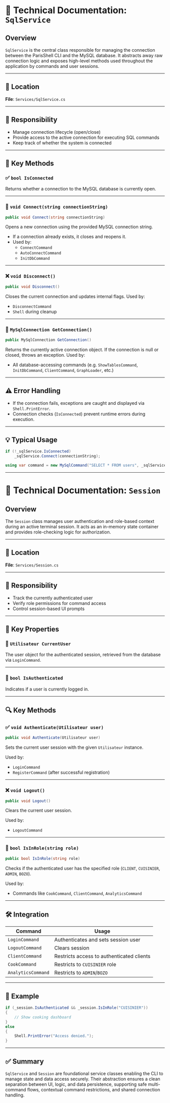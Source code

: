 # 📘 Technical Documentation: `SqlService`

## Overview

`SqlService` is the central class responsible for managing the connection between the ParisShell CLI and the MySQL database. It abstracts away raw connection logic and exposes high-level methods used throughout the application by commands and user sessions.

---

## 📂 Location
**File**: `Services/SqlService.cs`

---

## 🧩 Responsibility

- Manage connection lifecycle (open/close)
- Provide access to the active connection for executing SQL commands
- Keep track of whether the system is connected

---

## 📌 Key Methods

### ✅ `bool IsConnected`
Returns whether a connection to the MySQL database is currently open.

---

### 🔐 `void Connect(string connectionString)`
```csharp
public void Connect(string connectionString)
```
Opens a new connection using the provided MySQL connection string.

- If a connection already exists, it closes and reopens it.
- Used by:
  - `ConnectCommand`
  - `AutoConnectCommand`
  - `InitDbCommand`

---

### ❌ `void Disconnect()`
```csharp
public void Disconnect()
```
Closes the current connection and updates internal flags.
Used by:
- `DisconnectCommand`
- `Shell` during cleanup

---

### 🔄 `MySqlConnection GetConnection()`
```csharp
public MySqlConnection GetConnection()
```
Returns the currently active connection object. If the connection is null or closed, throws an exception.
Used by:
- All database-accessing commands (e.g. `ShowTablesCommand`, `InitDbCommand`, `ClientCommand`, `GraphLoader`, etc.)

---

## ⚠️ Error Handling

- If the connection fails, exceptions are caught and displayed via `Shell.PrintError`.
- Connection checks (`IsConnected`) prevent runtime errors during execution.

---

## 💡 Typical Usage

```csharp
if (!_sqlService.IsConnected)
    _sqlService.Connect(connectionString);

using var command = new MySqlCommand("SELECT * FROM users", _sqlService.GetConnection());
```

---

# 📘 Technical Documentation: `Session`

## Overview

The `Session` class manages user authentication and role-based context during an active terminal session. It acts as an in-memory state container and provides role-checking logic for authorization.

---

## 📂 Location
**File**: `Services/Session.cs`

---

## 🧩 Responsibility

- Track the currently authenticated user
- Verify role permissions for command access
- Control session-based UI prompts

---

## 📌 Key Properties

### 👤 `Utilisateur CurrentUser`
The user object for the authenticated session, retrieved from the database via `LoginCommand`.

---

### 🔐 `bool IsAuthenticated`
Indicates if a user is currently logged in.

---

## 🔍 Key Methods

### ✅ `void Authenticate(Utilisateur user)`
```csharp
public void Authenticate(Utilisateur user)
```
Sets the current user session with the given `Utilisateur` instance.

Used by:
- `LoginCommand`
- `RegisterCommand` (after successful registration)

---

### ❌ `void Logout()`
```csharp
public void Logout()
```
Clears the current user session.

Used by:
- `LogoutCommand`

---

### 🔐 `bool IsInRole(string role)`
```csharp
public bool IsInRole(string role)
```
Checks if the authenticated user has the specified role (`CLIENT`, `CUISINIER`, `ADMIN`, `BOZO`).

Used by:
- Commands like `CookCommand`, `ClientCommand`, `AnalyticsCommand`

---

## 🛠️ Integration

| Command          | Usage                                     |
|------------------|--------------------------------------------|
| `LoginCommand`   | Authenticates and sets session user        |
| `LogoutCommand`  | Clears session                             |
| `ClientCommand`  | Restricts access to authenticated clients  |
| `CookCommand`    | Restricts to `CUISINIER` role              |
| `AnalyticsCommand` | Restricts to `ADMIN`/`BOZO`               |

---

## 📌 Example

```csharp
if (_session.IsAuthenticated && _session.IsInRole("CUISINIER"))
{
    // Show cooking dashboard
}
else
{
    Shell.PrintError("Access denied.");
}
```

---

## ✅ Summary

`SqlService` and `Session` are foundational service classes enabling the CLI to manage state and data access securely. Their abstraction ensures a clean separation between UI, logic, and data persistence, supporting safe multi-command flows, contextual command restrictions, and shared connection handling.
